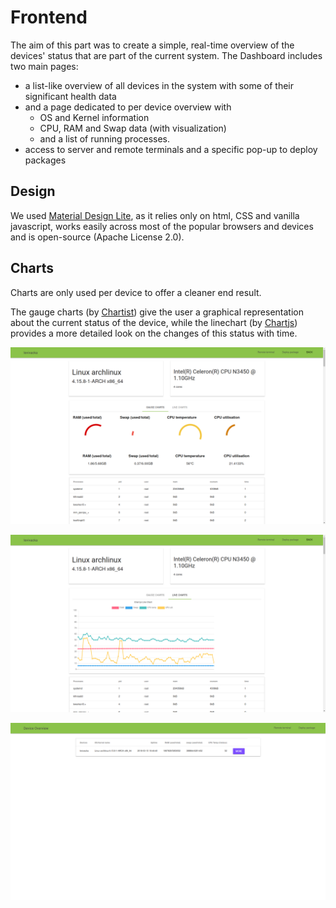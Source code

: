 # Frontend
The aim of this part was to create a simple, real-time overview of the devices' status that are part of the current system.
The Dashboard includes two main pages:

* a list-like overview of all devices in the system with some of their significant health data 
* and a page dedicated to per device overview with
    * OS and Kernel information
    * CPU, RAM and Swap data (with visualization)
    * and a list of running processes.
* access to server and remote terminals and a specific pop-up to deploy packages

## Design
We used [Material Design Lite](https://getmdl.io/), as it relies only on html, CSS and vanilla javascript, works easily across most of the popular browsers and devices and is open-source (Apache License 2.0).

## Charts
Charts are only used per device to offer a cleaner end result.

The gauge charts (by [Chartist](https://gionkunz.github.io/chartist-js/)) give the user a graphical representation about the current status of the device, while the linechart (by [Chartjs](http://www.chartjs.org/)) provides a more detailed look on the changes of this status with time.


![Gauge chart](gauge_chart.png)

![Line chart](line_chart.png)

![Overview](overview.png)